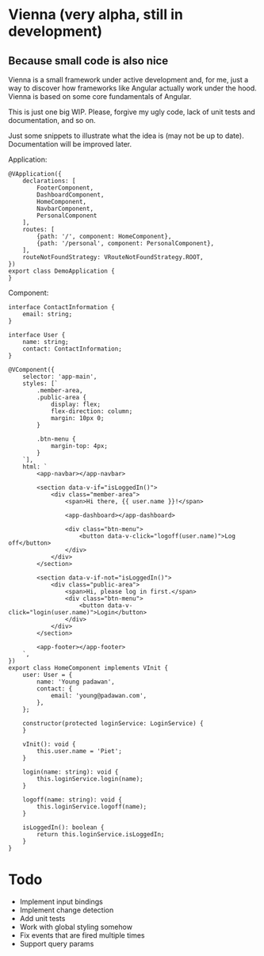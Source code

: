 # Vienna (very alpha, still in development)

## Because small code is also nice

Vienna is a small framework under active development and, for me, just a way to discover how frameworks like Angular
actually work under the hood. Vienna is based on some core fundamentals of Angular.

This is just one big WIP. Please, forgive my ugly code, lack of unit tests and documentation, and so on.

Just some snippets to illustrate what the idea is (may not be up to date). Documentation will be improved later.

Application:

```
@VApplication({
    declarations: [
        FooterComponent,
        DashboardComponent,
        HomeComponent,
        NavbarComponent,
        PersonalComponent
    ],
    routes: [
        {path: '/', component: HomeComponent},
        {path: '/personal', component: PersonalComponent},
    ],
    routeNotFoundStrategy: VRouteNotFoundStrategy.ROOT,
})
export class DemoApplication {
}
```

Component:

```
interface ContactInformation {
    email: string;
}

interface User {
    name: string;
    contact: ContactInformation;
}

@VComponent({
    selector: 'app-main',
    styles: [`
        .member-area,
        .public-area {
            display: flex;
            flex-direction: column;
            margin: 10px 0;
        }
        
        .btn-menu {
            margin-top: 4px;
        }
	`],
    html: `
        <app-navbar></app-navbar>
        
		<section data-v-if="isLoggedIn()">
			<div class="member-area">
				<span>Hi there, {{ user.name }}!</span>
				
				<app-dashboard></app-dashboard>
				
				<div class="btn-menu">
                    <button data-v-click="logoff(user.name)">Log off</button>
				</div>
			</div>
		</section>
		
		<section data-v-if-not="isLoggedIn()">
		    <div class="public-area">
		        <span>Hi, please log in first.</span>
                <div class="btn-menu">
                    <button data-v-click="login(user.name)">Login</button>
                </div>
            </div>
        </section>
		
		<app-footer></app-footer>
	`,
})
export class HomeComponent implements VInit {
    user: User = {
        name: 'Young padawan',
        contact: {
            email: 'young@padawan.com',
        },
    };

    constructor(protected loginService: LoginService) {
    }

    vInit(): void {
        this.user.name = 'Piet';
    }

    login(name: string): void {
        this.loginService.login(name);
    }

    logoff(name: string): void {
        this.loginService.logoff(name);
    }

    isLoggedIn(): boolean {
        return this.loginService.isLoggedIn;
    }
}
```

# Todo

- Implement input bindings
- Implement change detection
- Add unit tests
- Work with global styling somehow
- Fix events that are fired multiple times
- Support query params
